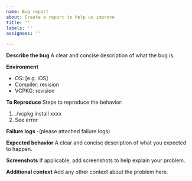 ```yaml
---
name: Bug report
about: Create a report to help us improve
title: ''
labels: ''
assignees: ''

---
```


**Describe the bug**
A clear and concise description of what the bug is.

**Environment**
- OS: [e.g. iOS]
- Compiler: revision
- VCPKG: revision

**To Reproduce**
Steps to reproduce the behavior:
1. ./vcpkg install xxxx
2. See error

**Failure logs** 
-(please attached failure logs)

**Expected behavior**
A clear and concise description of what you expected to happen.

**Screenshots**
If applicable, add screenshots to help explain your problem.

**Additional context**
Add any other context about the problem here.
